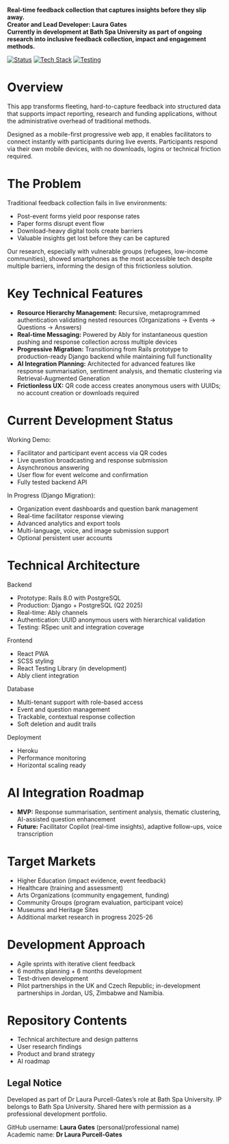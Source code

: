 **Real-time feedback collection that captures insights before they slip away.**<br>
**Creator and Lead Developer: Laura Gates**<br>
**Currently in development at Bath Spa University as part of ongoing research into inclusive feedback collection, impact and engagement methods.**


[![Status](https://img.shields.io/badge/status-active%20development-green)]()
[![Tech Stack](https://img.shields.io/badge/stack-React%20%7C%20Django%20%7C%20PostgreSQL-blue)]()
[![Testing](https://img.shields.io/badge/testing-RSpec%20%7C%20React%20Testing-brightgreen)]()

# Overview
This app transforms fleeting, hard-to-capture feedback into structured data that supports impact reporting, research and funding applications, without the administrative overhead of traditional methods.

Designed as a mobile-first progressive web app, it enables facilitators to connect instantly with participants during live events. Participants respond via their own mobile devices, with no downloads, logins or technical friction required.


# The Problem
Traditional feedback collection fails in live environments:
- Post-event forms yield poor response rates
- Paper forms disrupt event flow
- Download-heavy digital tools create barriers
- Valuable insights get lost before they can be captured

Our research, especially with vulnerable groups (refugees, low-income communities), showed smartphones as the most accessible tech despite multiple barriers, informing the design of this frictionless solution.


# Key Technical Features
- **Resource Hierarchy Management:** Recursive, metaprogrammed authentication validating nested resources (Organizations → Events → Questions → Answers)
- **Real-time Messaging:** Powered by Ably for instantaneous question pushing and response collection across multiple devices
- **Progressive Migration:** Transitioning from Rails prototype to production-ready Django backend while maintaining full functionality
- **AI Integration Planning:** Architected for advanced features like response summarisation, sentiment analysis, and thematic clustering via Retrieval-Augmented Generation
- **Frictionless UX:** QR code access creates anonymous users with UUIDs; no account creation or downloads required


# Current Development Status
Working Demo:
- Facilitator and participant event access via QR codes
- Live question broadcasting and response submission
- Asynchronous answering
- User flow for event welcome and confirmation
- Fully tested backend API

In Progress (Django Migration):
- Organization event dashboards and question bank management
- Real-time facilitator response viewing
- Advanced analytics and export tools
- Multi-language, voice, and image submission support
- Optional persistent user accounts


# Technical Architecture
Backend
- Prototype: Rails 8.0 with PostgreSQL
- Production: Django + PostgreSQL (Q2 2025)
- Real-time: Ably channels
- Authentication: UUID anonymous users with hierarchical validation
- Testing: RSpec unit and integration coverage

Frontend
- React PWA
- SCSS styling
- React Testing Library (in development)
- Ably client integration

Database 
- Multi-tenant support with role-based access
- Event and question management
- Trackable, contextual response collection
- Soft deletion and audit trails 

Deployment
- Heroku
- Performance monitoring
- Horizontal scaling ready


# AI Integration Roadmap
- **MVP:** Response summarisation, sentiment analysis, thematic clustering, AI-assisted question enhancement
- **Future:** Facilitator Copilot (real-time insights), adaptive follow-ups, voice transcription


# Target Markets
- Higher Education (impact evidence, event feedback)
- Healthcare (training and assessment)
- Arts Organizations (community engagement, funding)
- Community Groups (program evaluation, participant voice)
- Museums and Heritage Sites
- Additional market research in progress 2025-26


# Development Approach
- Agile sprints with iterative client feedback
- 6 months planning + 6 months development
- Test-driven development
- Pilot partnerships in the UK and Czech Republic; in-development partnerships in Jordan, US, Zimbabwe and Namibia.


# Repository Contents
- Technical architecture and design patterns
- User research findings
- Product and brand strategy
- AI roadmap

## Legal Notice
Developed as part of Dr Laura Purcell-Gates’s role at Bath Spa University. IP belongs to Bath Spa University. Shared here with permission as a professional development portfolio.

GitHub username: **Laura Gates** (personal/professional name)  
Academic name: **Dr Laura Purcell-Gates**
